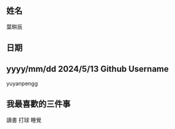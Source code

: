 姓名
----
葉畊辰

日期
----
yyyy/mm/dd
2024/5/13
Github Username
---------------
yuyanpengg

我最喜歡的三件事
---------------
讀書 打球 睡覺
